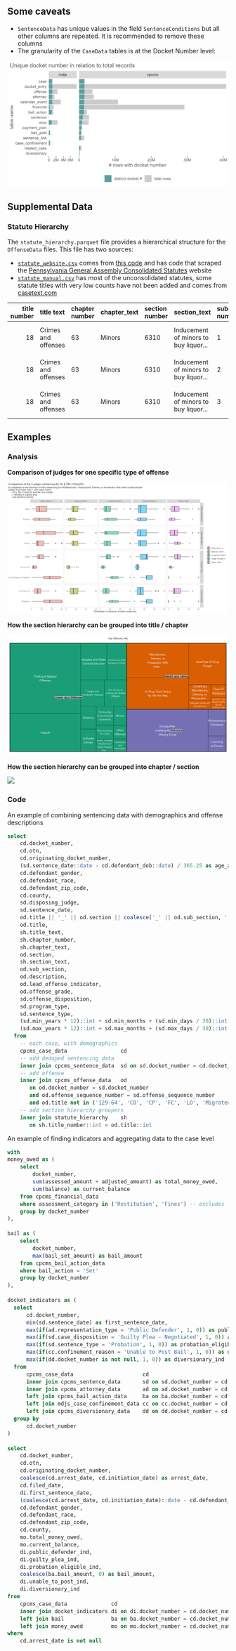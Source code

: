 ## Some caveats
* `SentenceData` has unique values in the field `SentenceConditions` but all other columns are repeated. It is recommended to remove these columns
* The granularity of the `CaseData` tables is at the Docket Number level:

![](code/quick-analysis/img/docket-number-distribution.png)


## Supplemental Data

### Statute Hierarchy

The `statute_hierarchy.parquet` file provides a hierarchical structure for the `OffenseData` files. 
This file has two sources:

* [`statute_website.csv`][csv-scrape] comes from [this code][code-scrape] and has code that scraped the [Pennsylvania General Assembly Consolidated Statutes][site-scrape] website
* [`statute_manual.csv`][csv-manual] has most of the unconsolidated statutes, some statute titles with very low counts have not been added and comes from [casetext.com][site-manual]


[code-scrape]: code/data-prep/statutes/scrape-html.R
[csv-manual]: code/data-prep/statutes/statute_manual.csv
[csv-scrape]: code/data-prep/statutes/statute_webscrape.csv
[site-manual]: https://www.legis.state.pa.us/cfdocs/legis/LI/Public/cons_index.cfm
[site-scrape]: https://www.legis.state.pa.us/cfdocs/legis/LI/Public/cons_index.cfm


| title number|title text          |chapter number |chapter_text |section number |section_text                          |subsection number |subsection text                           |
|------------:|:-------------------|:--------------|:------------|:--------------|:-------------------------------------|:-----------------|:-----------------------------------------|
|           18|Crimes and offenses |63             |Minors       |6310           |Inducement of minors to buy liquor... |1                 |Selling or furnishing liquor or malt o... |
|           18|Crimes and offenses |63             |Minors       |6310           |Inducement of minors to buy liquor... |2                 |Manufacture or sale of false identific    |
|           18|Crimes and offenses |63             |Minors       |6310           |Inducement of minors to buy liquor... |3                 |Carrying a false identification card      |


## Examples

### Analysis
**Comparison of judges for one specific type of offense**

![](code/quick-analysis/img/demographics-by-judge.png)

**How the section hierarchy can be grouped into title / chapter**

![](code/quick-analysis/img/treemap-all-offenses.png)

**How the section hierarchy can be grouped into chapter / section**

![](code/quick-analysis/img/treemap-title-18-offenses.png)


### Code

An example of combining sentencing data with demographics and offense descriptions

```sql
select
    cd.docket_number,
    cd.otn,
    cd.originating_docket_number,
    (sd.sentence_date::date - cd.defendant_dob::date) / 365.25 as age_at_sentencing,
    cd.defendant_gender,
    cd.defendant_race,
    cd.defendant_zip_code,
    cd.county,
    sd.disposing_judge,
    sd.sentence_date,
    od.title || '_' || od.section || coalesce('_' || od.sub_section, '') as title_section,
    od.title,
    sh.title_text,
    sh.chapter_number,
    sh.chapter_text,
    od.section,
    sh.section_text,
    od.sub_section,
    od.description,
    od.lead_offense_indicator,
    od.offense_grade,
    sd.offense_disposition,
    sd.program_type,
    sd.sentence_type,
    (sd.min_years * 12)::int + sd.min_months + (sd.min_days / 30)::int as total_min_months,
    (sd.max_years * 12)::int + sd.max_months + (sd.max_days / 30)::int as total_max_months
  from
    -- each case, with demographics
    cpcms_case_data                 cd
    -- add deduped sentencing data
    inner join cpcms_sentence_data  sd on sd.docket_number = cd.docket_number
    -- add offense
    inner join cpcms_offense_data   od 
       on od.docket_number = sd.docket_number 
       and od.offense_sequence_number = sd.offense_sequence_number
       and od.title not in ('129-64', 'CO', 'CP', 'FC', 'LO', 'Migrated', 'Migration')
    -- add section hierarchy groupers
    inner join statute_hierarchy    sh 
       on sh.title_number::int = od.title::int
```

An example of finding indicators and aggregating data to the case level

```sql
with 
money_owed as (
    select 
        docket_number,
        sum(assessed_amount + adjusted_amount) as total_money_owed,
        sum(balance) as current_balance
    from cpcms_financial_data
    where assessment_category in ('Restitution', 'Fines') -- excludes 'Costs/Fees'
    group by docket_number
),

bail as (
    select
        docket_number,
        max(bail_set_amount) as bail_amount
    from cpcms_bail_action_data
    where bail_action = 'Set'
    group by docket_number
),

docket_indicators as (
  select 
      cd.docket_number,
      min(sd.sentence_date) as first_sentence_date,
      max(if(ad.representation_type = 'Public Defender', 1, 0)) as public_defender_ind,
      max(if(sd.case_disposition = 'Guilty Plea - Negotiated', 1, 0)) as guilty_plea_ind,
      max(if(sd.sentence_type = 'Probation', 1, 0)) as probation_eligible_ind,
      max(if(cc.confinement_reason = 'Unable to Post Bail', 1, 0)) as unable_to_post_ind,
      max(if(dd.docket_number is not null, 1, 0)) as diversionary_ind
  from
      cpcms_case_data                      cd
      inner join cpcms_sentence_data       sd on sd.docket_number = cd.docket_number
      inner join cpcms_attorney_data       ad on ad.docket_number = cd.docket_number
      left join cpcms_bail_action_data     ba on ba.docket_number = cd.docket_number
      left join mdjs_case_confinement_data cc on cc.docket_number = cd.originating_docket_number
      left join cpcms_diversionary_data    dd on dd.docket_number = cd.docket_number
  group by 
      cd.docket_number
)

select 
    cd.docket_number,
    cd.otn,
    cd.originating_docket_number,
    coalesce(cd.arrest_date, cd.initiation_date) as arrest_date,
    cd.filed_date,
    di.first_sentence_date,
    (coalesce(cd.arrest_date, cd.initiation_date)::date - cd.defendant_dob::date) / 365.25 as age_at_arrest,
    cd.defendant_gender,
    cd.defendant_race,
    cd.defendant_zip_code,
    cd.county,
    mo.total_money_owed,
    mo.current_balance,
    di.public_defender_ind,
    di.guilty_plea_ind,
    di.probation_eligible_ind,
    coalesce(ba.bail_amount, 0) as bail_amount,
    di.unable_to_post_ind,
    di.diversionary_ind
from 
    cpcms_case_data              cd
    inner join docket_indicators di on di.docket_number = cd.docket_number
    left join bail               ba on ba.docket_number = cd.docket_number
    left join money_owed         mo on mo.docket_number = cd.docket_number
where
    cd.arrest_date is not null 
```


